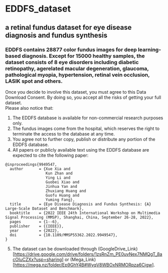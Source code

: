 # EDDFS_dataset
## a retinal fundus dataset for eye disease diagnosis and fundus synthesis  
### EDDFS contains 28877 color fundus images for deep learning-based diagnosis. Except for 15000 healthy samples, the dataset consists of 8 eye disorders including diabetic retinopathy, agerelated macular degeneration, glaucoma, pathological myopia, hypertension, retinal vein occlusion, LASIK spot and others. 

Once you decide to involve this dataset, you must agree to this Data Download Consent. By doing so, you accept all the risks of getting your full dataset.  
Please also notice that:  
1. The EDDFS database is available for non-commercial research purposes only.   
2. The fundus images come from the hospital, which reserves the right to terminate the access to the database at any time.  
3. You agree not to further copy, publish or distribute any portion of the EDDFS database.  
4. All papers or publicly available text using the EDDFS database are expected to cite the following paper:   

```
@inproceedings{9949547,  
  author       = {Xue Xia and  
                  Kun Zhan and  
                  Ying Li and  
                  Guobei Xiao and  
                  Jinhua Yan and  
                  Zhuxiang Huang and  
                  Guofu Huang and  
                  Yuming Fang},  
  title        = {Eye Disease Diagnosis and Fundus Synthesis: {A} Large-Scale Dataset and Benchmark},  
  booktitle    = {2022 IEEE 24th International Workshop on Multimedia Signal Processing (MMSP), Shanghai, China, September 26-28, 2022},
  pages        = {1--6},  
  publisher    = {{IEEE}},  
  year         = {2022},  
  doi          = {10.1109/MMSP55362.2022.9949547},  
}  
```

5. The dataset can be downloaded through (GoogleDrive_Link)[https://drive.google.com/drive/folders/1zsRnZm_PE0uvNex7NMQgT_8acOIuCZXx?usp=sharing] or (Mega_Link)[https://mega.nz/folder/Ep9GhY4B#WyqV8WBOxNRMORpza6Cigw].
